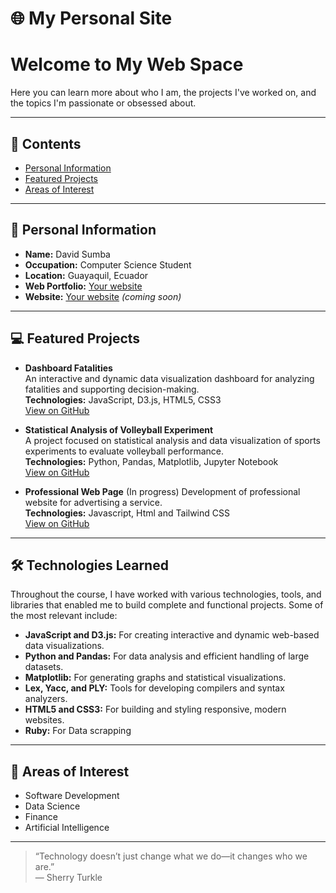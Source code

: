 # 🌐 My Personal Site

# Welcome to My Web Space

Here you can learn more about who I am, the projects I've worked on, and the topics I'm passionate or obsessed about.

---

## 📑 Contents

- [Personal Information](#personal-information)
- [Featured Projects](#featured-projects)
- [Areas of Interest](#areas-of-interest)

---

## 🧑 Personal Information

- **Name:** David Sumba  
- **Occupation:** Computer Science Student  
- **Location:** Guayaquil, Ecuador  
- **Web Portfolio:** [Your website](#https://2dsa3.github.io/Curriculum/portfolio.html) 
- **Website:** [Your website](#) *(coming soon)*

---

## 💻 Featured Projects

- **Dashboard Fatalities**  
  An interactive and dynamic data visualization dashboard for analyzing fatalities and supporting decision-making.  
  **Technologies:** JavaScript, D3.js, HTML5, CSS3  
  [View on GitHub](https://github.com/nhn2004/DashboardFatalities)

- **Statistical Analysis of Volleyball Experiment**  
  A project focused on statistical analysis and data visualization of sports experiments to evaluate volleyball performance.  
  **Technologies:** Python, Pandas, Matplotlib, Jupyter Notebook  
  [View on GitHub](https://github.com/2Dsa3/ProyectoEstadistica-Volley)

- **Professional Web Page** (In progress)
  Development of professional website for advertising a service.  
  **Technologies:** Javascript, Html and Tailwind CSS  
  [View on GitHub](https://github.com/2Dsa3/Sengiconsa)
---

## 🛠️ Technologies Learned

Throughout the course, I have worked with various technologies, tools, and libraries that enabled me to build complete and functional projects. Some of the most relevant include:

- **JavaScript and D3.js:** For creating interactive and dynamic web-based data visualizations.  
- **Python and Pandas:** For data analysis and efficient handling of large datasets.  
- **Matplotlib:** For generating graphs and statistical visualizations.  
- **Lex, Yacc, and PLY:** Tools for developing compilers and syntax analyzers.  
- **HTML5 and CSS3:** For building and styling responsive, modern websites.
- **Ruby:** For Data scrapping

---

## 🚀 Areas of Interest

- Software Development
- Data Science
- Finance
- Artificial Intelligence  


---

> “Technology doesn’t just change what we do—it changes who we are.”  
> — Sherry Turkle
